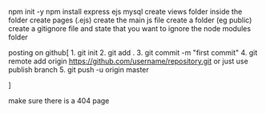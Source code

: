 npm init -y
npm install express ejs mysql
create views folder
inside the folder create pages (.ejs)
create the main js file
create a folder (eg public)
create a gitignore file and state that you want to ignore the node modules folder

posting on github[
    1. git init
    2. git add .
    3. git commit -m "first commit"
    4. git remote add origin https://github.com/username/repository.git  or just use publish branch
    5. git push -u origin master

]

make sure there is a 404 page